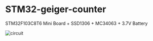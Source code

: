 # STM32-geiger-counter
STM32F103C8T6 Mini Board + SSD1306 + MC34063 + 3.7V Battery

![circuit](https:/STM32-geiger-counter/github.com/project37cat//blob/master/misc/circuit-s22.png)
